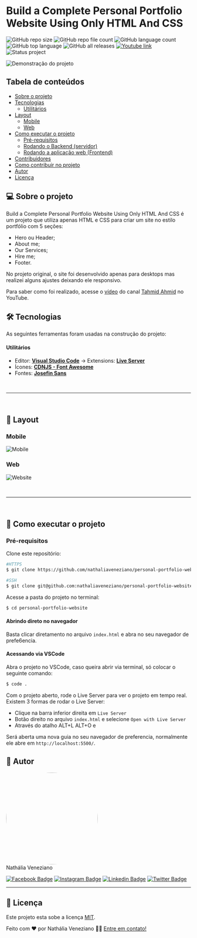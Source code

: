 # Build a Complete Personal Portfolio Website Using Only HTML And CSS

![GitHub repo size](https://img.shields.io/github/repo-size/nathaliaveneziano/personal-portfolio-website?style=for-the-badge)
![GitHub repo file count](https://img.shields.io/github/directory-file-count/nathaliaveneziano/personal-portfolio-website?style=for-the-badge)
![GitHub language count](https://img.shields.io/github/languages/count/nathaliaveneziano/personal-portfolio-website?style=for-the-badge)
![GitHub top language](https://img.shields.io/github/languages/top/nathaliaveneziano/personal-portfolio-website?style=for-the-badge)
![GitHub all releases](https://img.shields.io/github/downloads/nathaliaveneziano/c/total?style=for-the-badge)
[![Youtube link](https://img.shields.io/badge/YouTube-Tahmid%20Ahmed-ff0000?style=for-the-badge)](https://www.youtube.com/watch?v=lgeoAUvoRJU)
![Status project](https://img.shields.io/badge/Status-Concluído-2D963D?style=for-the-badge)

<img src="./img/cover.webp" alt="Demonstração do projeto">

## Tabela de conteúdos

<!--ts-->

- [Sobre o projeto](#-sobre-o-projeto)
- [Tecnologias](#-tecnologias)
  - [Utilitários](#utilitário)
- [Layout](#-layout)
  - [Mobile](#mobile)
  - [Web](#web)
- [Como executar o projeto](#-como-executar-o-projeto)
  - [Pré-requisitos](#pré-requisitos)
  - [Rodando o Backend (servidor)](#user-content--rodando-o-backend-servidor)
  - [Rodando a aplicação web (Frontend)](#user-content--rodando-a-aplicação-web-frontend)
- [Contribuidores](#-contribuidores)
- [Como contribuir no projeto](#-como-contribuir-no-projeto)
- [Autor](#-autor)
- [Licença](#user-content--licença)
<!--te-->

## 💻 Sobre o projeto

Build a Complete Personal Portfolio Website Using Only HTML And CSS é um projeto que utiliza apenas HTML e CSS para criar um site no estilo portfólio com 5 seções:
- Hero ou Header;
- About me;
- Our Services;
- Hire me;
- Footer.

No projeto original, o site foi desenvolvido apenas para desktops mas realizei alguns ajustes deixando ele responsivo.

Para saber como foi realizado, acesse o [vídeo](https://www.youtube.com/watch?v=lgeoAUvoRJU) do canal [Tahmid Ahmid](https://www.youtube.com/@tahmidahmed-yt) no YouTube.

## 🛠 Tecnologias

As seguintes ferramentas foram usadas na construção do projeto:

#### **Utilitários**

- Editor: **[Visual Studio Code](https://code.visualstudio.com/)** → Extensions: **[Live Server](https://marketplace.visualstudio.com/items?itemName=ritwickdey.LiveServer)**
- Ícones: **[CDNJS - Font Awesome ](https://cdnjs.cloudflare.com/ajax/libs/font-awesome/6.4.0/css/all.min.css)**
- Fontes: **[Josefin Sans](https://fonts.google.com/specimen/Josefin+Sans)**

<br>

---

<br>

## 🎨 Layout

### Mobile

![Mobile](./img/mobile.png)

### Web

![Website](./img/desktop.png)

<br>

---

<br>

## 🚀 Como executar o projeto

### Pré-requisitos

Clone este repositório:

```bash
#HTTPS
$ git clone https://github.com/nathaliaveneziano/personal-portfolio-website.git

#SSH
$ git clone git@github.com:nathaliaveneziano/personal-portfolio-website.git
```

Acesse a pasta do projeto no terminal:

```bash
$ cd personal-portfolio-website
```


#### **Abrindo direto no navegador**

Basta clicar diretamento no arquivo `index.html` e abra no seu navegador de prefe6encia.


#### **Acessando via VSCode**

Abra o projeto no VSCode, caso queira abrir via terminal, só colocar o seguinte comando:

```bash
$ code .
```

Com o projeto aberto, rode o Live Server para ver o projeto em tempo real. Existem 3 formas de rodar o Live Server:
- Clique na barra inferior direita em `Live Server`
- Botão direito no arquivo `index.html` e selecione `Open with Live Server`
- Através do atalho ALT+L ALT+O e

Será aberta uma nova guia no seu navegador de preferencia, normalmente ele abre em `http://localhost:5500/`.

## 🦸 Autor

<img style="border-radius: 50%;" src="https://avatars.githubusercontent.com/u/36680660?v=4" width="250px;" alt=""/>
<br />
Nathália Veneziano
<br />

[![Facebook Badge](https://img.shields.io/badge/Facebook-1877F2?style=for-the-badge&logo=facebook&logoColor=white)](https://www.facebook.com/nathalia.veneziano.developer)
[![Instagram Badge](https://img.shields.io/badge/Instagram-E4405F?style=for-the-badge&logo=instagram&logoColor=white)](https://www.instagram.com/nathalia.veneziano.developer/)
[![Linkedin Badge](https://img.shields.io/badge/LinkedIn-0077B5?style=for-the-badge&logo=linkedin&logoColor=white)](https://www.linkedin.com/in/nathalia-veneziano)
[![Twitter Badge](https://img.shields.io/badge/Twitter-1DA1F2?style=for-the-badge&logo=twitter&logoColor=white)](https://twitter.com/nath_veneziano)

---

## 📝 Licença

Este projeto esta sobe a licença [MIT](./LICENSE).

Feito com ❤️ por Nathália Veneziano 👋🏽 [Entre em contato!](https://www.linkedin.com/in/nathalia-veneziano)